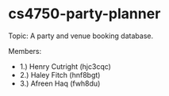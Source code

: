 # cs4750-party-planner

Topic: A party and venue booking database. 

Members:
* 1.) Henry Cutright (hjc3cqc)
* 2.) Haley Fitch (hnf8bgt)
* 3.) Afreen Haq (fwh8du)
